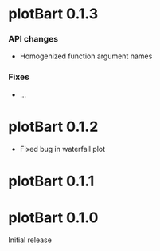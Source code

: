 # plotBart 0.1.3
### API changes
- Homogenized function argument names

### Fixes
- ...

# plotBart 0.1.2
- Fixed bug in waterfall plot

# plotBart 0.1.1

# plotBart 0.1.0
Initial release

